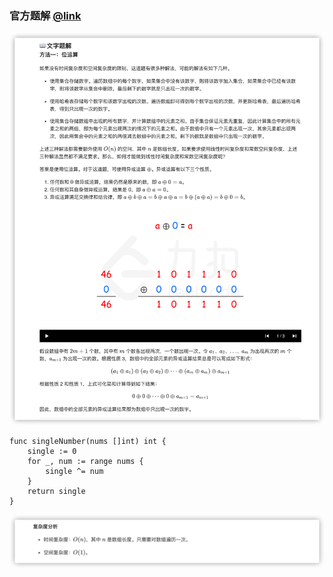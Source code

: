 ### 官方题解 [@link](https://leetcode-cn.com/problems/single-number/solution/zhi-chu-xian-yi-ci-de-shu-zi-by-leetcode-solution/)

![1.png](./source/1.png)
```Golang
func singleNumber(nums []int) int {
    single := 0
    for _, num := range nums {
        single ^= num
    }
    return single
}
```
![2.png](./source/2.png)
